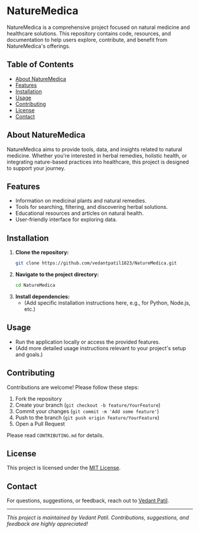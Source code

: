 # NatureMedica

NatureMedica is a comprehensive project focused on natural medicine and healthcare solutions. This repository contains code, resources, and documentation to help users explore, contribute, and benefit from NatureMedica's offerings.

## Table of Contents

- [About NatureMedica](#about-naturemedica)
- [Features](#features)
- [Installation](#installation)
- [Usage](#usage)
- [Contributing](#contributing)
- [License](#license)
- [Contact](#contact)

## About NatureMedica

NatureMedica aims to provide tools, data, and insights related to natural medicine. Whether you're interested in herbal remedies, holistic health, or integrating nature-based practices into healthcare, this project is designed to support your journey.

## Features

- Information on medicinal plants and natural remedies.
- Tools for searching, filtering, and discovering herbal solutions.
- Educational resources and articles on natural health.
- User-friendly interface for exploring data.

## Installation

1. **Clone the repository:**
   ```bash
   git clone https://github.com/vedantpatil1823/NatureMedica.git
   ```
2. **Navigate to the project directory:**
   ```bash
   cd NatureMedica
   ```
3. **Install dependencies:**
   - (Add specific installation instructions here, e.g., for Python, Node.js, etc.)

## Usage

- Run the application locally or access the provided features.
- (Add more detailed usage instructions relevant to your project's setup and goals.)

## Contributing

Contributions are welcome! Please follow these steps:

1. Fork the repository
2. Create your branch (`git checkout -b feature/YourFeature`)
3. Commit your changes (`git commit -m 'Add some feature'`)
4. Push to the branch (`git push origin feature/YourFeature`)
5. Open a Pull Request

Please read `CONTRIBUTING.md` for details.

## License

This project is licensed under the [MIT License](LICENSE).

## Contact

For questions, suggestions, or feedback, reach out to [Vedant Patil](https://github.com/vedantpatil1823).

---

*This project is maintained by Vedant Patil. Contributions, suggestions, and feedback are highly appreciated!*
